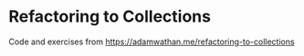 # Refactoring to Collections

Code and exercises from https://adamwathan.me/refactoring-to-collections
